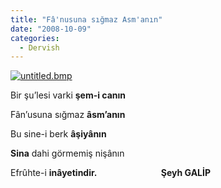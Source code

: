 ```yaml
---
title: "Fâ'nusuna sığmaz Asm'anın"
date: "2008-10-09"
categories: 
  - Dervish
---
```


[![untitled.bmp](../uploads/2008/10/untitled.bmp)](../uploads/2008/10/untitled.bmp "untitled.bmp")

Bir şu’lesi varki **şem-i canın**

Fân’usuna sığmaz **âsm’anın**

Bu sine-i berk **âşiyânın**

**Sina** dahi görmemiş nişânın

Efrûhte-i **inâyetindir.                               Şeyh GALİP**
